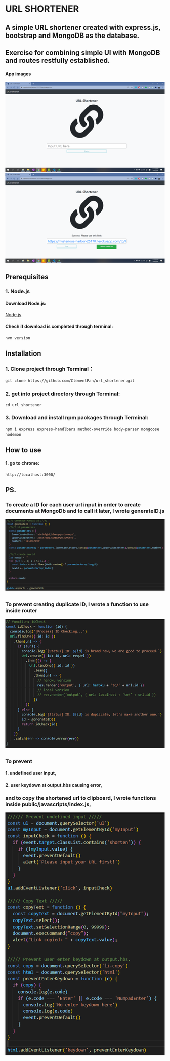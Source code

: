 # URL SHORTENER
## A simple URL shortener created with express.js, bootstrap and MongoDB as the database.
## Exercise for combining simple UI with MongoDB and routes restfully established.

#### App images
![Index](/images/index.png)
![Successfully shortened](/images/success.png)

## Prerequisites
### 1. Node.js
#### Download Node.js:
[Node.js](https://github.com/coreybutler/nvm-windows/releases)
#### Chech if download is completed through terminal:
`nvm version`
## 
## Installation
### 1. Clone project through Terminal： 
`git clone https://github.com/ClementPan/url_shortener.git`
### 2. get into project directory through Terminal:
`cd url_shortener`
### 3. Download and install npm packages through Terminal:
`npm i express express-handlbars method-override body-parser mongoose nodemon`
## 
## How to use
#### 1. go to chrome:
`http://localhost:3000/`

## PS.
### To create a ID for each user url input in order to create documents at MongoDb and to call it later, I wrote generateID.js
![generateID](/images/generateID.png)
## 

### To prevent creating duplicate ID, I wrote a function to use inside router
![idCheck](/images/idCheck.png)
## 

### To prevent 
#### 1. undefined user input,
#### 2. user keydown at output.hbs causing error,
### and to copy the shortened url to clipboard, I wrote functions inside public/javascripts/index.js,
![indexJS](/images/indexJS.png)


